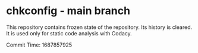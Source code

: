 # chkconfig - main branch

This repository contains frozen state of the repository.
Its history is cleared. It is used only for static code
analysis with Codacy.

Commit Time: 1687857925